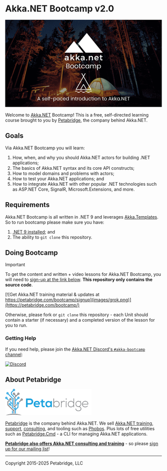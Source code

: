 # Akka.NET Bootcamp v2.0

![Akka.NET Bootcamp v2.0](/images/bootcamp-v2-logo.png)

Welcome to [Akka.NET](http://getakka.net/ "Akka.NET - Distributed actor model in C# and F#") Bootcamp! This is a free, self-directed learning course brought to you by [Petabridge](http://petabridge.com/ "Petabridge - Akka.NET Training, Consulting, and Support"), the company behind Akka.NET.

## Goals

Via Akka.NET Bootcamp you will learn:

1. How, when, and why you should Akka.NET actors for building .NET applications;
2. The basics of Akka.NET syntax and its core API constructs;
3. How to model domains and problems with actors;
4. How to test your Akka.NET applications; and
5. How to integrate Akka.NET with other popular .NET technologies such as ASP.NET Core, SignalR, Microsoft.Extensions, and more.

## Requirements

Akka.NET Bootcamp is all written in .NET 9 and leverages [Akka.Templates](https://github.com/akkadotnet/akkadotnet-templates). So to run bootcamp please make sure you have:

1. [.NET 9 installed](https://dotnet.microsoft.com/en-us/download/dotnet/9.0); and
2. The ability to `git clone` this repository.

## Doing Bootcamp

> [!IMPORTANT]
>To get the content and written + video lessons for Akka.NET Bootcamp, you will need to [sign-up at the link below](https://petabridge.com/bootcamp/). __This repository only contains the source code__.

[![Get Akka.NET training material & updates at https://petabridge.com/bootcamp/signup](images/grok.png)](https://petabridge.com/bootcamp/)

Otherwise, please fork or `git clone` this repository - each Unit should contain a starter (if necessary) and a completed version of the lesson for you to run.

### Getting Help

If you need help, please join the [Akka.NET Discord's `#akka-bootcamp` channel](https://discord.com/invite/GSCfPwhbWP):

[![Discord](https://img.shields.io/discord/974500337396375553?style=flat&logo=discord&label=Join%20Akka.NET%20Discord)](https://discord.com/invite/GSCfPwhbWP)


## About Petabridge
![Petabridge logo](images/petabridge_logo.png)

[Petabridge](https://petabridge.com/) is the company behind Akka.NET. We sell [Akka.NET training](https://petabridge.com/training/), [support](https://petabridge.com/services/support), [consulting](https://petabridge.com/services/consulting/#code-review), and tooling such as [Phobos](https://phobos.petabridge.com/). Plus lots of free utilities such as [Petabridge.Cmd](https://cmd.petabridge.com/) - a CLI for managing Akka.NET applications.

**[Petabridge also offers Akka.NET consulting and training](http://petabridge.com/ "Petabridge Akka.NET consulting and training")** - so please [sign up for our mailing list](https://m.petabridge.com/)!

---
Copyright 2015-2025 Petabridge, LLC